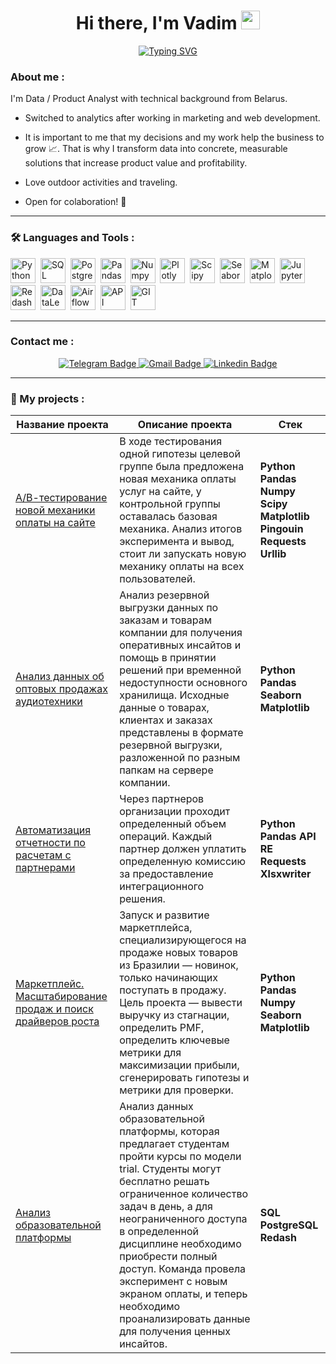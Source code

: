 <div align='center'>
<h1>
 Hi there, I'm Vadim
  <img src="https://media.giphy.com/media/hvRJCLFzcasrR4ia7z/giphy.gif" width="30px"/>
</h1>
  
[![Typing SVG](https://readme-typing-svg.herokuapp.com?font=Montserrat&size=28&pause=10&color=FFFFFF&width=280&height=48&lines=Data+Analyst+%F0%9F%94%A5;Product+Analyst+%F0%9F%94%A5)](https://git.io/typing-svg)
</div>

### About me :
I'm Data / Product Analyst with technical background from Belarus.

- Switched to analytics after working in marketing and web development.

- It is important to me that my decisions and my work help the business to grow :chart_with_upwards_trend:. That is why I transform data into concrete, measurable solutions that increase product value and profitability.

- Love outdoor activities and traveling.

- Open for colaboration! :rocket: 
<hr>

### 🛠️ Languages and Tools : 
<div>
  <img src="https://img.shields.io/badge/python-white?logo=python&style=for-the-badge" title="Python" alt="Python" height="40"/>&nbsp;
  <img src="https://img.shields.io/badge/-SQL-00A4EF?style=for-the-badge&logo=SQL" title="SQL" alt="SQL" height="40"/>&nbsp;
  <img src="https://img.shields.io/badge/PostgreSQL-white?logo=PostgreSQL&s&style=for-the-badge" title="PostgreSQL" alt="PostgreSQL" height="40"/>&nbsp;
  <img src="https://img.shields.io/badge/pandas-white?logo=pandas&logoColor=blue&style=for-the-badge" title="Pandas" alt="Pandas" height="40"/>&nbsp;
  <img src="https://img.shields.io/badge/numpy-white?logo=numpy&logoColor=blue&style=for-the-badge" title="Numpy" alt="Numpy" height="40"/>&nbsp;
  <img src="https://img.shields.io/badge/plotly-white?logo=plotly&logoColor=blue&style=for-the-badge" title="Plotly" alt="Plotly" height="40"/>&nbsp;
  <img src="https://img.shields.io/badge/Scipy-white?logo=Scipy&logoColor=black&style=for-the-badge" title="Scipy" alt="Scipy" height="40"/>&nbsp;
  <img src="https://img.shields.io/badge/Seaborn-white?logo=Seaborn&logoColor=black&style=for-the-badge" title="Seaborn" alt="Seaborn" height="40"/>&nbsp;
  <img src="https://img.shields.io/badge/Matplotlib-white?logo=Matplotlib&logoColor=black&style=for-the-badge" title="Matplotlib" alt="Matplotlib" height="40"/>&nbsp;
  <img src="https://img.shields.io/badge/Jupyter_notebook-white?logo=Jupyter&style=for-the-badge" title="Jupyter" alt="Jupyter" height="40"/>&nbsp;
  <img src="https://img.shields.io/badge/redash-white?logo=redash&logoColor=black&style=for-the-badge" title="Redash" alt="Redash" height="40"/>&nbsp;
  <img src="https://img.shields.io/badge/Datalens-white?logo=Datalens&style=for-the-badge" title="DataLens" alt="DataLens" height="40"/>&nbsp;
  <img src="https://img.shields.io/badge/Airflow-white?style=for-the-badge&logo=Apache%20Airflow&logoColor=black" title="Airflow" alt="Airflow" height="40"/>&nbsp;
  <img src="https://img.shields.io/badge/-API-FF6600?style=for-the-badge&logo=API" title="API" alt="API" height="40"/>&nbsp;
  <img src="https://img.shields.io/badge/-GIT-FFF?style=for-the-badge&logo=GIT" title="GIT" alt="GIT" height="40"/>&nbsp;
</div>
<hr>

### Contact me : 
<div id="badges" align="center">
  <a href="https://t.me/vadimharkovets">
  <img src="https://img.shields.io/badge/Telegram-blue?logo=telegram&logoColor=white&style=for-the-badge" alt="Telegram Badge"/>
  </a>
  <a href="mailto:vadimharkovets@gmail.com">
  <img src="https://img.shields.io/badge/Gmail-D14836?style=for-the-badge&logo=gmail&logoColor=white" alt="Gmail Badge"/>
  </a>
  <a href="https://www.linkedin.com/in/vadim-harkovets/">
  <img src="https://img.shields.io/badge/LinkedIn-blue?style=for-the-badge&logo=linkedin&logoColor=white" alt="Linkedin Badge"/>
  </a>
</div>
<hr>

### :file_folder: My projects : 
|Название проекта| Описание проекта| Стек|
|----------------|-----------------|-----|
|[A/В-тестирование новой механики оплаты на сайте](https://github.com/vadim-analyst/ab-test-payment)|В ходе тестирования одной гипотезы целевой группе была предложена новая механика оплаты услуг на сайте, у контрольной группы оставалась базовая механика. Анализ итогов эксперимента и вывод, стоит ли запускать новую механику оплаты на всех пользователей.|**Python** **Pandas** **Numpy** **Scipy** **Matplotlib** **Pingouin** **Requests** **Urllib**|
|[Анализ данных об оптовых продажах аудиотехники](https://github.com/vadim-analyst/audio-sales)|Анализ резервной выгрузки данных по заказам и товарам компании для получения оперативных инсайтов и помощь в принятии решений при временной недоступности основного хранилища. Исходные данные о товарах, клиентах и заказах представлены в формате резервной выгрузки, разложенной по разным папкам на сервере компании.|**Python** **Pandas** **Seaborn** **Matplotlib**|
|[Автоматизация отчетности по расчетам с партнерами](https://github.com/vadim-analyst/auto-report)|Через партнеров организации проходит определенный объем операций. Каждый партнер должен уплатить определенную комиссию за предоставление интеграционного решения.|**Python** **Pandas** **API** **RE** **Requests** **Xlsxwriter**|
|[Маркетплейс. Масштабирование продаж и поиск драйверов роста](https://github.com/vadim-analyst/marketplace)|Запуск и развитие маркетплейса, специализирующегося на продаже новых товаров из Бразилии — новинок, только начинающих поступать в продажу. Цель проекта — вывести выручку из стагнации, определить PMF, определить ключевые метрики для максимизации прибыли, сгенерировать гипотезы и метрики для проверки.|**Python** **Pandas** **Numpy** **Seaborn** **Matplotlib**|
|[Анализ образовательной платформы](https://github.com/vadim-analyst/edu-platform)|Анализ данных образовательной платформы, которая предлагает студентам пройти курсы по модели trial. Студенты могут бесплатно решать ограниченное количество задач в день, а для неограниченного доступа в определенной дисциплине необходимо приобрести полный доступ. Команда провела эксперимент с новым экраном оплаты, и теперь необходимо проанализировать данные для получения ценных инсайтов.|**SQL** **PostgreSQL** **Redash**|
